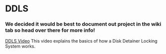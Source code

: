 # DDLS
### We decided it would be best to document out project in the wiki tab so head over there for more info!

[DDLS Video](https://youtu.be/sIWlOJnhumw)
This video explains the basics of how a Disk Detainer Locking System works.

